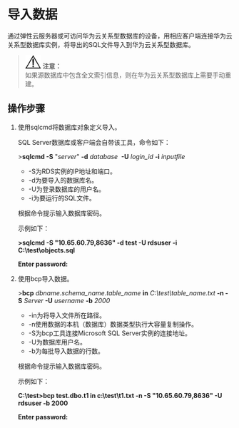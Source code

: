 # 导入数据<a name="zh-cn_topic_0053089725"></a>

通过弹性云服务器或可访问华为云关系型数据库的设备，用相应客户端连接华为云关系型数据库实例，将导出的SQL文件导入到华为云关系型数据库。

>![](public_sys-resources/icon-notice.gif) **注意：**   
>如果源数据库中包含全文索引信息，则在华为云关系型数据库上需要手动重建。  

## 操作步骤<a name="sa60c2394e66f4138b0050fc18b307584"></a>

1.  使用sqlcmd将数据库对象定义导入。

    SQL Server数据库或客户端会自带该工具，命令如下：

    \>**sqlcmd -S** "_server_" **-d** _database_  **-U** _login\_id_ **-i** _inputfile_

    -   -S为RDS实例的IP地址和端口。
    -   -d为要导入的数据库名。
    -   -U为登录数据库的用户名。
    -   -i为要运行的SQL文件。

    根据命令提示输入数据库密码。

    示例如下：

    **\>sqlcmd -S "10.65.60.79,8636" -d test -U rdsuser -i C:\\test\\objects.sql**

    **Enter password:**

2.  使用bcp导入数据。

    \>**bcp** _dbname.schema\_name.table\_name_ **in** _C:\\test\\table\_name.txt_ **-n -S** _Server_ **-U** _username_ **-b** _2000_

    -   -in为将导入文件所在路径。
    -   -n使用数据的本机（数据库）数据类型执行大容量复制操作。
    -   -S为bcp工具连接Microsoft SQL Server实例的连接地址。
    -   -U为数据库用户名。
    -   -b为每批导入数据的行数。

    根据命令提示输入数据库密码。

    示例如下：

    **C:\\test\>bcp test.dbo.t1 in c:\\test\\t1.txt -n -S "10.65.60.79,8636" -U rdsuser -b 2000**

    **Enter password:**


